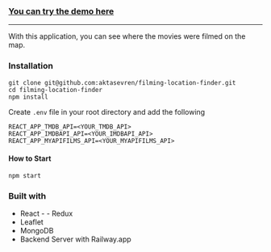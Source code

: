 ### [You can try the demo here](http://filminglocationfinder.evrenaktas.xyz/)
----------
With this application, you can see where the movies were filmed on the map.


### Installation

```
git clone git@github.com:aktasevren/filming-location-finder.git
cd filming-location-finder
npm install
```

Create `.env` file in your root directory and add the following
```
REACT_APP_TMDB_API=<YOUR_TMDB_API>
REACT_APP_IMDBAPI_API=<YOUR_IMDBAPI_API>
REACT_APP_MYAPIFILMS_API=<YOUR_MYAPIFILMS_API>
```

#### How to Start

```
npm start
```


### Built with

- React - - Redux
- Leaflet
- MongoDB
- Backend Server with Railway.app
